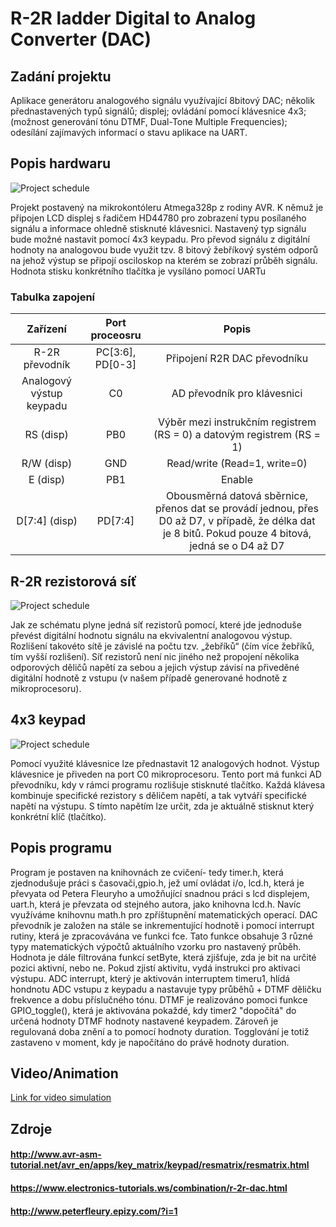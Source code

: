 # R-2R ladder Digital to Analog Converter (DAC)

## Zadání projektu
Aplikace generátoru analogového signálu využívající 8bitový DAC; několik přednastavených typů signálů; displej; ovládání pomocí klávesnice 4x3; (možnost generování tónu DTMF, Dual-Tone Multiple Frequencies); odesílání zajímavých informací o stavu aplikace na UART.



## Popis hardwaru
![Project schedule](https://user-images.githubusercontent.com/60606149/101371108-acd26f00-38aa-11eb-9d29-3d5ed93bbe3b.png)

Projekt postavený na mikrokontóleru Atmega328p z rodiny AVR. K němuž je připojen LCD displej s řadičem HD44780 pro zobrazení typu posílaného signálu a informace ohledně stisknuté klávesnici. Nastavený typ signálu bude možné nastavit pomocí 4x3 keypadu. Pro převod signálu z digitální hodnoty na analogovou bude využit tzv. 8 bitový žebříkový systém odporů na jehož výstup se připojí osciloskop na kterém se zobrazí průběh signálu. Hodnota stisku konkrétního tlačítka je vysíláno pomocí UARTu

### Tabulka zapojení

   | **Zařízení** | **Port proceosru** | **Popis** |
   | :-: | :-: | :-: |
   | R-2R převodník         | PC[3:6], PD[0-3] | Připojení R2R DAC převodníku |
   |Analogový výstup keypadu|  C0              | AD převodník pro klávesnici  |
   | RS (disp)              |  PB0             | Výběr mezi instrukčním registrem (RS = 0) a datovým registrem (RS = 1) |
   | R/W (disp)             |  GND             | Read/write (Read=1, write=0) |
   | E (disp)               |  PB1             | Enable |
   |D[7:4] (disp)           |  PD[7:4]         | Obousměrná datová sběrnice, přenos dat se provádí jednou, přes D0 až D7, v případě, že délka dat je 8 bitů. Pokud pouze 4 bitová, jedná se o D4 až D7|

## R-2R rezistorová síť 
![Project schedule](https://user-images.githubusercontent.com/60606149/101371125-afcd5f80-38aa-11eb-9f3b-5953b6983c53.png)

Jak ze schématu plyne jedná síť rezistorů pomocí, které jde jednoduše převést digitální hodnotu signálu na ekvivalentní analogovou výstup. Rozlišení takovéto sítě je závislé na počtu tzv. „žebříků“ (čím více žebříků, tím vyšší rozlišení). Síť rezistorů není nic jiného než propojení několika odporových děličů napětí za sebou a jejich výstup závisí na přiveděné digitální hodnotě z vstupu (v našem případě generované hodnotě z mikroprocesoru). 

## 4x3 keypad
![Project schedule](https://user-images.githubusercontent.com/60606149/101371116-ae9c3280-38aa-11eb-82f0-7d82470d5ae3.png)

Pomocí využité klávesnice lze přednastavit 12 analogových hodnot. Výstup klávesnice je přiveden na port C0 mikroprocesoru. Tento port má funkci AD převodníku, kdy v rámci programu rozlišuje stisknuté tlačítko. Každá klávesa kombinuje specifické rezistory s děličem napětí, a tak vytváří specifické napětí na výstupu. S tímto napětím lze určit, zda je aktuálně stisknut který konkrétní klíč (tlačítko). 

## Popis programu
Program je postaven na knihovnách ze cvičení- tedy timer.h, která zjednodušuje práci s časovači,gpio.h, jež umí ovládat i/o, lcd.h, která je převyata od Petera Fleuryho
a umožňující snadnou práci s lcd displejem, uart.h, která je převzata od stejného autora, jako knihovna lcd.h. Navíc využíváme knihovnu math.h pro zpříštupnění matematických operací.
DAC převodník je založen na stále se inkrementující hodnotě i pomocí interrupt rutiny, která je zpracovávána ve funkci fce. Tato funkce obsahuje 3 různé typy matematických výpočtů aktuálního vzorku pro nastavený průběh. Hodnota je dále filtrována funkcí setByte, která zjišťuje, zda je bit na určité pozici aktivní, nebo ne. Pokud zjistí aktivitu, vydá instrukci pro aktivaci výstupu. ADC interrupt, který je aktivován interruptem timeru1, hlídá hondnotu ADC vstupu z keypadu a nastavuje typy průběhů + DTMF děličku frekvence a dobu příslučného tónu. 
DTMF je realizováno pomoci funkce GPIO_toggle(), která je aktivována pokaždé, kdy timer2 "dopočítá" do určená hodnoty DTMF hodnoty nastavené keypadem. Zároveň je regulovaná doba znění a to pomocí hodnoty duration. Togglování je totiž zastaveno v moment, kdy je napočítáno do právě hodnoty duration.
## Video/Animation
 [Link for video simulation](https://drive.google.com/file/d/1RberoMPwAhWS-ku1HDwhC8BtC2yYz-i1/view?usp=sharing)

## Zdroje
#### http://www.avr-asm-tutorial.net/avr_en/apps/key_matrix/keypad/resmatrix/resmatrix.html
#### https://www.electronics-tutorials.ws/combination/r-2r-dac.html
#### http://www.peterfleury.epizy.com/?i=1


